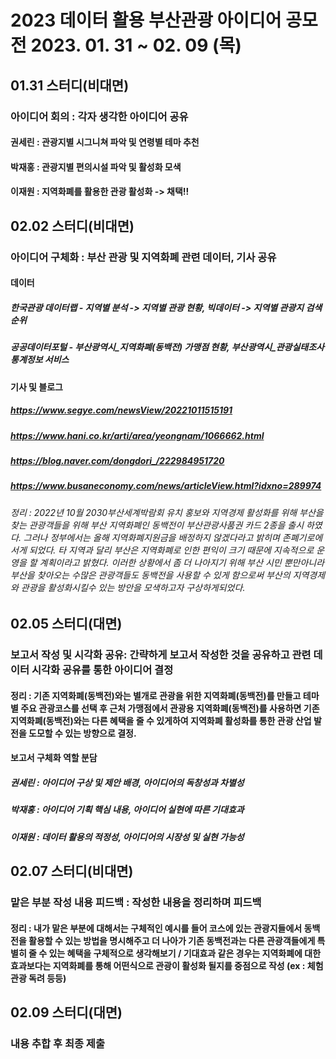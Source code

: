 # 2023 데이터 활용 부산관광 아이디어 공모전 2023. 01. 31 ~ 02. 09 (목)
## 01.31 스터디(비대면)
### 아이디어 회의 : 각자 생각한 아이디어 공유
#### 권세린 : 관광지별 시그니쳐 파악 및 연령별 테마 추천
#### 박재홍 : 관광지별 편의시설 파악 및 활성화 모색
#### 이재원 : 지역화폐를 활용한 관광 활성화 -> 채택!!

## 02.02 스터디(비대면)
### 아이디어 구체화 : 부산 관광 및 지역화폐 관련 데이터, 기사 공유
#### 데이터
##### 한국관광 데이터랩 - 지역별 분석 -> 지역별 관광 현황, 빅데이터 -> 지역별 관광지 검색순위
##### 공공데이터포털 - 부산광역시_지역화폐(동백전) 가맹점 현황, 부산광역시_관광실태조사 통계정보 서비스
#### 기사 및 블로그
##### https://www.segye.com/newsView/20221011515191
##### https://www.hani.co.kr/arti/area/yeongnam/1066662.html
##### https://blog.naver.com/dongdori_/222984951720
##### https://www.busaneconomy.com/news/articleView.html?idxno=289974
###### 정리 : 2022년 10월 2030부산세계박람회 유치 홍보와 지역경제 활성화를 위해 부산을 찾는 관광객들을 위해 부산 지역화폐인 동백전이 부산관광사품권 카드 2종을 출시 하였다. 그러나 정부에서는 올해 지역화폐지원금을 배정하지 않겠다라고 밝히며 존폐기로에 서게 되었다. 타 지역과 달리 부산은 지역화폐로 인한 편익이 크기 때문에 지속적으로 운영을 할 계획이라고 밝혔다. 이러한 상황에서 좀 더 나아지기 위해 부산 시민 뿐만아니라 부산을 찾아오는 수많은 관광객들도 동백전을 사용할 수 있게 함으로써 부산의 지역경제와 관광을 활성화시킬수 있는 방안을 모색하고자 구상하게되었다.

## 02.05 스터디(대면)
### 보고서 작성 및 시각화 공유: 간략하게 보고서 작성한 것을 공유하고 관련 데이터 시각화 공유를 통한 아이디어 결정
#### 정리 : 기존 지역화폐(동백전)와는 별개로 관광을 위한 지역화폐(동백전)를 만들고 테마별 주요 관광코스를 선택 후 근처 가맹점에서 관광용 지역화폐(동백전)를 사용하면 기존 지역화폐(동백전)와는 다른 혜택을 줄 수 있게하여 지역화폐 활성화를 통한 관광 산업 발전을 도모할 수 있는 방향으로 결정. 
#### 보고서 구체화 역할 분담 
##### 권세린 : 아이디어 구상 및 제안 배경, 아이디어의 독창성과 차별성
##### 박재홍 : 아이디어 기획 핵심 내용, 아이디어 실현에 따른 기대효과
##### 이재원 : 데이터 활용의 적정성, 아이디어의 시장성 및 실현 가능성
 
## 02.07 스터디(비대면)
### 맡은 부분 작성 내용 피드백 : 작성한 내용을 정리하며 피드백
#### 정리 : 내가 맡은 부분에 대해서는 구체적인 예시를 들어 코스에 있는 관광지들에서 동백전을 활용할 수 있는 방법을 명시해주고 더 나아가 기존 동백전과는 다른 관광객들에게 특별히 줄 수 있는 혜택을 구체적으로 생각해보기 / 기대효과 같은 경우는 지역화폐에 대한 효과보다는 지역화폐를 통해 어떤식으로 관광이 활성화 될지를 중점으로 작성 (ex : 체험관광 독려 등등)

## 02.09 스터디(대면)
### 내용 추합 후 최종 제출
